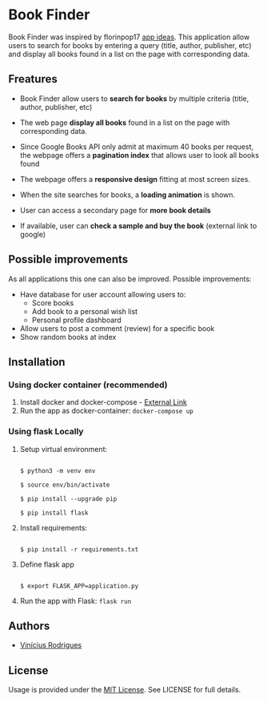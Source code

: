 
# Book Finder

  
Book Finder was inspired by florinpop17 [app ideas](https://github.com/florinpop17/app-ideas). This application allow users to search for books by entering a query (title, author, publisher, etc) and display all books found in a list on the page with corresponding data.

## Freatures

- Book Finder allow users to **search for books** by multiple criteria (title, author, publisher, etc) 

- The web page **display all books** found in a list on the page with corresponding data. 

- Since Google Books API only admit at maximum 40 books per request, the webpage offers a **pagination index** that allows user to look all books found

- The webpage offers a **responsive design** fitting at most screen sizes. 

- When the site searches for books, a **loading animation** is shown.

- User can access a secondary page for **more book details**

- If available, user can **check a sample and buy the book** (external link to google)

 ## Possible improvements
As all applications this one can also be improved. Possible improvements:

 - Have database for user account allowing users to: 
	 - Score books
	 - Add book to a personal wish list
	 - Personal profile dashboard 
 - Allow users to post a comment (review) for a specific book
 - Show random books at index  

## Installation
### Using docker container (recommended)

 1. Install docker and docker-compose - [External Link](https://docs.docker.com/compose/install/)
 2.  Run the app as docker-container: ```docker-compose up```
 
### Using flask Locally

 1. Setup virtual environment:
	```

	$ python3 -m venv env

	$ source env/bin/activate

	$ pip install --upgrade pip

	$ pip install flask

	```
 2. Install requirements:
	```

	$ pip install -r requirements.txt

	```


 3. Define flask app
	```

	$ export FLASK_APP=application.py

	```

   4. Run the app with Flask: ```flask run```

## Authors

-  [Vinícius Rodrigues](https://www.linkedin.com/in/rs-vinicius/)

  

## License

Usage is provided under the [MIT License](https://mit-license.org/). See LICENSE for full details.
